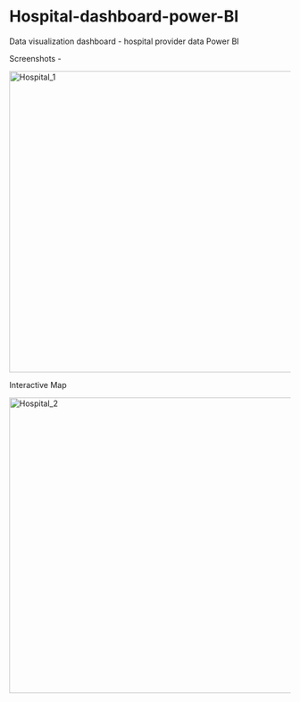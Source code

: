 # Hospital-dashboard-power-BI
Data visualization dashboard - hospital provider data Power BI

Screenshots -

<img width="539" alt="Hospital_1" src="https://github.com/user-attachments/assets/163bc78b-65da-48d6-894d-8b794ffdf783">

Interactive Map

<img width="529" alt="Hospital_2" src="https://github.com/user-attachments/assets/fb6e3e0a-d07b-475b-b6aa-9a74977bf260">

